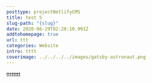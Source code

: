 ```yaml
---
posttype: projectNetlifyCMS
title: test 5
slug-path: "{slug}"
date: 2020-06-29T02:28:10.991Z
addtohomepage: true
url: ttt
categories: Website
intro: tttt
coverimage: ../../../../images/gatsby-astronaut.png
---
```

tttttttt